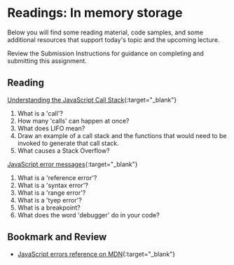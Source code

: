 # Readings: In memory storage

Below you will find some reading material, code samples, and some additional resources that support today's topic and the upcoming lecture.

Review the Submission Instructions for guidance on completing and submitting this assignment.

## Reading

[Understanding the JavaScript Call Stack](https://medium.freecodecamp.org/understanding-the-javascript-call-stack-861e41ae61d4){:target="_blank"}

1. What is a 'call'?
1. How many 'calls' can happen at once?
1. What does LIFO mean?
1. Draw an example of a call stack and the functions that would need to be invoked to generate that call stack.
1. What causes a Stack Overflow?

[JavaScript error messages](https://codeburst.io/javascript-error-messages-debugging-d23f84f0ae7c){:target="_blank"}

1. What is a 'reference error'?
1. What is a 'syntax error'?
1. What is a 'range error'?
1. What is a 'tyep error'?
1. What is a breakpoint?
1. What does the word 'debugger' do in your code?

## Bookmark and Review

- [JavaScript errors reference on MDN](https://developer.mozilla.org/en-US/docs/Web/JavaScript/Reference/Errors){:target="_blank"}

<!-- ### Videos

PLACEHOLDER

### Bookmark and Review

PLACEHOLDER -->
